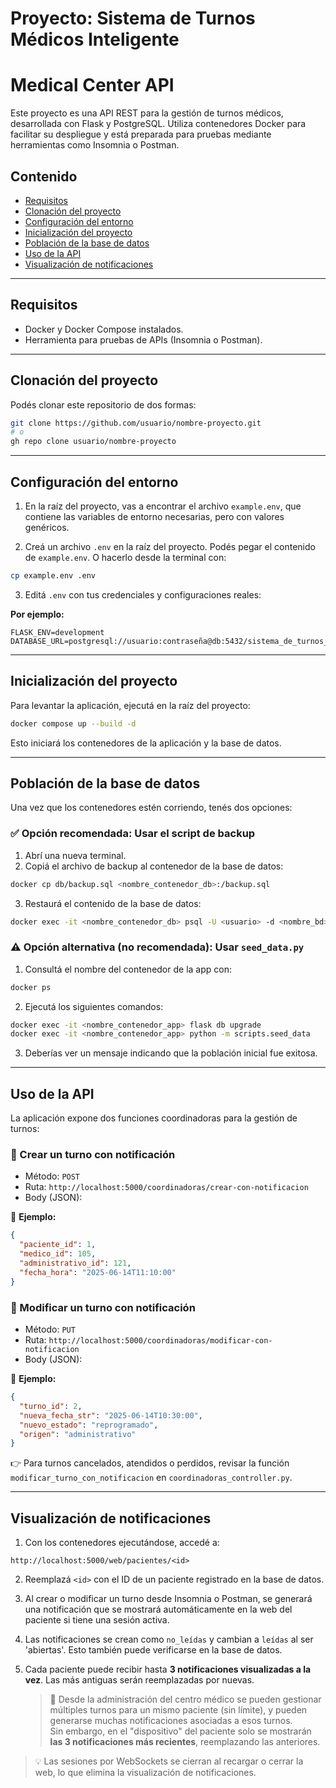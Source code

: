 
# Proyecto: Sistema de Turnos Médicos Inteligente
# Medical Center API

Este proyecto es una API REST para la gestión de turnos médicos, desarrollada con Flask y PostgreSQL. Utiliza contenedores Docker para facilitar su despliegue y está preparada para pruebas mediante herramientas como Insomnia o Postman.

## Contenido

- [Requisitos](#requisitos)
- [Clonación del proyecto](#clonación-del-proyecto)
- [Configuración del entorno](#configuración-del-entorno)
- [Inicialización del proyecto](#inicialización-del-proyecto)
- [Población de la base de datos](#población-de-la-base-de-datos)
- [Uso de la API](#uso-de-la-api)
- [Visualización de notificaciones](#visualización-de-notificaciones)

---

## Requisitos

- Docker y Docker Compose instalados.
- Herramienta para pruebas de APIs (Insomnia o Postman).

---

## Clonación del proyecto

Podés clonar este repositorio de dos formas:

```bash
git clone https://github.com/usuario/nombre-proyecto.git
# o
gh repo clone usuario/nombre-proyecto
```

---

## Configuración del entorno

1. En la raíz del proyecto, vas a encontrar el archivo `example.env`, que contiene las variables de entorno necesarias, pero con valores genéricos.

2. Creá un archivo `.env` en la raíz del proyecto. Podés pegar el contenido de `example.env`. O hacerlo desde la terminal con:

```bash
cp example.env .env
```

3. Editá `.env` con tus credenciales y configuraciones reales:

  **Por ejemplo:**

```env
FLASK_ENV=development
DATABASE_URL=postgresql://usuario:contraseña@db:5432/sistema_de_turnos_dev
```

---

## Inicialización del proyecto

Para levantar la aplicación, ejecutá en la raíz del proyecto:

```bash
docker compose up --build -d
```

Esto iniciará los contenedores de la aplicación y la base de datos.

---

## Población de la base de datos

Una vez que los contenedores estén corriendo, tenés dos opciones:

### ✅ Opción recomendada: Usar el script de backup

1. Abrí una nueva terminal.
2. Copiá el archivo de backup al contenedor de la base de datos:

```bash
docker cp db/backup.sql <nombre_contenedor_db>:/backup.sql
```

3. Restaurá el contenido de la base de datos:

```bash
docker exec -it <nombre_contenedor_db> psql -U <usuario> -d <nombre_bd> -f /backup.sql
```

### ⚠️ Opción alternativa (no recomendada): Usar `seed_data.py`

1. Consultá el nombre del contenedor de la app con:

```bash
docker ps
```

2. Ejecutá los siguientes comandos:

```bash
docker exec -it <nombre_contenedor_app> flask db upgrade
docker exec -it <nombre_contenedor_app> python -m scripts.seed_data
```

3. Deberías ver un mensaje indicando que la población inicial fue exitosa.

---

## Uso de la API

La aplicación expone dos funciones coordinadoras para la gestión de turnos:

### 📌 Crear un turno con notificación

- Método: `POST`
- Ruta: `http://localhost:5000/coordinadoras/crear-con-notificacion`
- Body (JSON):

📍 **Ejemplo:**

```json
{
  "paciente_id": 1,
  "medico_id": 105,
  "administrativo_id": 121,
  "fecha_hora": "2025-06-14T11:10:00"
}
```

### 📌 Modificar un turno con notificación

- Método: `PUT`
- Ruta: `http://localhost:5000/coordinadoras/modificar-con-notificacion`
- Body (JSON):

📍 **Ejemplo:**

```json
{
  "turno_id": 2,
  "nueva_fecha_str": "2025-06-14T10:30:00",
  "nuevo_estado": "reprogramado",
  "origen": "administrativo"
}
```

👉 Para turnos cancelados, atendidos o perdidos, revisar la función `modificar_turno_con_notificacion` en `coordinadoras_controller.py`.

---

## Visualización de notificaciones

1. Con los contenedores ejecutándose, accedé a:

```
http://localhost:5000/web/pacientes/<id>
```

2. Reemplazá `<id>` con el ID de un paciente registrado en la base de datos.

3. Al crear o modificar un turno desde Insomnia o Postman, se generará una notificación que se mostrará automáticamente en la web del paciente si tiene una sesión activa.

4. Las notificaciones se crean como `no_leídas` y cambian a `leídas` al ser 'abiertas'. Esto también puede verificarse en la base de datos.

5. Cada paciente puede recibir hasta **3 notificaciones visualizadas a la vez**. Las más antiguas serán reemplazadas por nuevas.

   > 📌 Desde la administración del centro médico se pueden gestionar múltiples turnos para un mismo paciente (sin límite), y pueden generarse muchas notificaciones asociadas a esos turnos.  
   > Sin embargo, en el "dispositivo" del paciente solo se mostrarán **las 3 notificaciones más recientes**, reemplazando las anteriores.

> 💡 Las sesiones por WebSockets se cierran al recargar o cerrar la web, lo que elimina la visualización de notificaciones.
